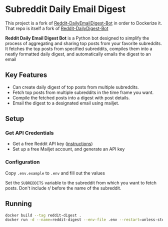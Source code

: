# Subreddit Daily Email Digest

This project is a fork of [Reddit-DailyEmailDigest-Bot](https://github.com/VenturaFranklin/Reddit-DailyEmailDigest-Bot) in order to Dockerize it. That repo is itself a fork of [Reddit-DailyDigest-Bot](https://github.com/ni5arga/Reddit-DailyDigest-Bot)

**Reddit Daily Email Digest Bot** is a Python bot designed to simplify the process of aggregating and sharing top posts from your favorite subreddits. It fetches the top posts from specified subreddits, compiles them into a neatly formatted daily digest, and automatically emails the digest to an email

## Key Features

- Can create daily digest of top posts from multiple subreddits.
- Fetch top posts from multiple subreddits in the time frame you want.
- Compile the fetched posts into a digest with post details.
- Email the digest to a designated email using mailjet.

## Setup

### Get API Credentials

* Get a free Reddit API key ([instructions](https://www.jcchouinard.com/reddit-api/))
* Set up a free Mailjet account, and generate an API key

### Configuration
Copy `.env.example` to `.env` and fill out the values

Set the `SUBREDDITS` variable to the subreddit from which you want to fetch posts. Don't include r/ before the name of the subreddit.

## Running

```bash
docker build --tag reddit-digest .
docker run -d --name=reddit-digest --env-file .env --restart=unless-stopped reddit-digest
```
